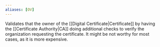 ```yaml
---
aliases: [OV]
---
```


Validates that the owner of the [[Digital Certificate|Certificate]] by having the [[Certificate Authority|CA]] doing additional checks to verify the organization requesting the certificate. It might be not worthy for most cases, as it is more expensive.